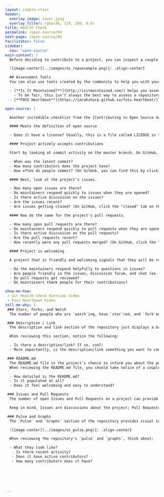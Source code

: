 ```yaml
---
layout: simple-class
header:
  overlay_image: cover.jpeg
  overlay_filter: rgba(46, 129, 200, 0.6)
title: Health Check
permalink: /open-source/04
next-page: /open-source/05
facilitator: false
sidebar:
  nav: "open-source"
main-content: |
  Before deciding to contribute to a project, you can inspect a couple of elements of the repository to determine if there is active development on it. Using the [Atom](https://github.com/atom/atom) repository as an example, lets review some areas that help determine the health of a repository.

  ![image-center](../images/os_repoexample.png){: .align-center}

  ## Assessment Tools
  You can also use tools created by the community to help you with your assessment of the repository.

  - [**Is It Maintained?**](http://isitmaintained.com/) helps you assess the average time it takes to close an issue, and how many issues in total are open.
    - To be fair, this isn't always the best way to assess a repository. Sometimes issues stay open for a long time, which may indicate that there aren't enough contributors.
  - [**FOSS Heartbeat**](https://sarahsharp.github.io/foss-heartbeat/) helps you assess community involvement within a repository using contributor participation data.

open-source: |

  Another incredible checklist from the [Contributing to Open Source Guide](http://opensource.guide/how-to-contribute-to-open-source/#a-checklist-before-you-contribute):

  #### Meets the definition of open source

  - Does it have a license? Usually, this is a file called LICENSE in the root of the repository.

  #### Project actively accepts contributions

  Start by looking at commit activity on the master branch. On GitHub, you can see this information on a repository's homepage.

  - When was the latest commit?
  - How many contributors does the project have?
  - How often do people commit? (On GitHub, you can find this by clicking "Commits" in the top bar.)

  #### Next, look at the project's issues.

  - How many open issues are there?
  - Do maintainers respond quickly to issues when they are opened?
  - Is there active discussion on the issues?
  - Are the issues recent?
  - Are issues getting closed? (On GitHub, click the "closed" tab on the Issues page to see closed issues.)

  #### Now do the same for the project's pull requests.

  - How many open pull requests are there?
  - Do maintainers respond quickly to pull requests when they are opened?
  - Is there active discussion on the pull requests?
  - Are the pull requests recent?
  - How recently were any pull requests merged? (On GitHub, click the "closed" tab on the Pull Requests page to see closed PRs.)

  #### Project is welcoming

  A project that is friendly and welcoming signals that they will be receptive to new contributors.

  - Do the maintainers respond helpfully to questions in issues?
  - Are people friendly in the issues, discussion forum, and chat (ex. IRC or Slack)?
  - Do pull requests get reviewed?
  - Do maintainers thank people for their contributions?

show-me-how:
 - Git Health Check Overview Video
 - Foss Heartbeat Video
tell-me-why: |
 ### Stars, Forks, and Watch
  The number of people who are `watch`ing, have `star`red, and `fork`ed the repository can be an indiciation of how much impact the project is having. Keep in mind, a repository doesn't _need_ to have a lot of people watching, starring, or forking it for you to want to contribute.

 ### Description / Link
  The description and link section of the repository just displays a brief introduction of the project and potentially a link to a website with more information.

  When reviewing this section, notice the following:

  - Is there a description/link? If so, cool!
  - More importantly, is the description/link something you want to contribute to?

 ### README.md
  The README.md file is the project's chance to inform you about the purpose of the project and potentially what it needs.
  When reviewing the README.md file, you should take notice of a couple of things:

  - How detailed is the README.md?
  - Is it populated at all?
  - Does it feel welcoming and easy to understand?

 ### Issues and Pull Requests
  The number of open Issues and Pull Requests on a project can provide a glimpse into the current activity on the project and might provide some opportunities for you to jump right into the project.

  Keep in mind, Issues are discussions about the project; Pull Requests are a comparison of changes between the deployed or live version and some recent changes submitted by another contributor.

 ### Pulse and Graphs
  The `Pulse` and `Graphs` section of the repository provides visual information about activity on the repository. These sections provide a glimpse into the overall activity of the project.

  ![image-center](../images/os_pulse.png){: .align-center}

  When reviewing the repository's `pulse` and `graphs`, think about:

  - What they look like?
   - Is there recent activity?
   - Does it have active contributors?
   - How many contributors does it have?






---
```

